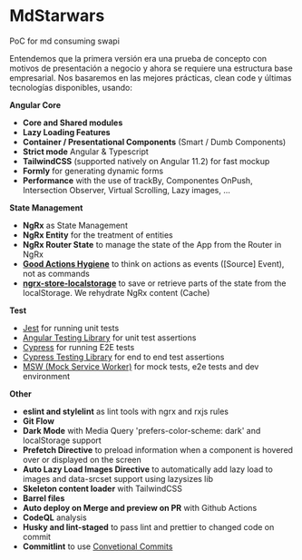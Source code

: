 # MdStarwars

PoC for md consuming swapi

Entendemos que la primera versión era una prueba de concepto con motivos de presentación a negocio y ahora se requiere una estructura base empresarial. Nos basaremos en las mejores prácticas, clean code y últimas tecnologías disponibles, usando:

**Angular Core**

- **Core and Shared modules**
- **Lazy Loading Features**
- **Container / Presentational Components** (Smart / Dumb Components)
- **Strict mode** Angular & Typescript
- **TailwindCSS** (supported natively on Angular 11.2) for fast mockup
- **Formly** for generating dynamic forms
- **Performance** with the use of trackBy, Componentes OnPush, Intersection Observer, Virtual Scrolling, Lazy images, ...

**State Management**

- **NgRx** as State Management
- **NgRx Entity** for the treatment of entities
- **NgRx Router State** to manage the state of the App from the Router in NgRx
- [**Good Actions Hygiene**](https://www.youtube.com/watch?v=JmnsEvoy-gY) to think on actions as events ([Source] Event), not as commands
- [**ngrx-store-localstorage**](https://github.com/btroncone/ngrx-store-localstorage) to save or retrieve parts of the state from the localStorage. We rehydrate NgRx content (Cache)

**Test**

- [Jest](https://jestjs.io) for running unit tests
- [Angular Testing Library](https://github.com/testing-library/angular-testing-library) for unit test assertions
- [Cypress](https://cypress.io) for running E2E tests
- [Cypress Testing Library](https://github.com/testing-library/cypress-testing-library) for end to end test assertions
- [MSW (Mock Service Worker)](https://mswjs.io/) for mock tests, e2e tests and dev environment

**Other**

- **eslint and stylelint** as lint tools with ngrx and rxjs rules
- **Git Flow**
- **Dark Mode** with Media Query 'prefers-color-scheme: dark' and localStorage support
- **Prefetch Directive** to preload information when a component is hovered over or displayed on the screen
- **Auto Lazy Load Images Directive** to automatically add lazy load to images and data-srcset support using lazysizes lib
- **Skeleton content loader** with TailwindCSS
- **Barrel files**
- **Auto deploy on Merge and preview on PR** with Github Actions
- **CodeQL** analysis
- **Husky and lint-staged** to pass lint and prettier to changed code on commit
- **Commitlint** to use [Convetional Commits](https://www.conventionalcommits.org/)

